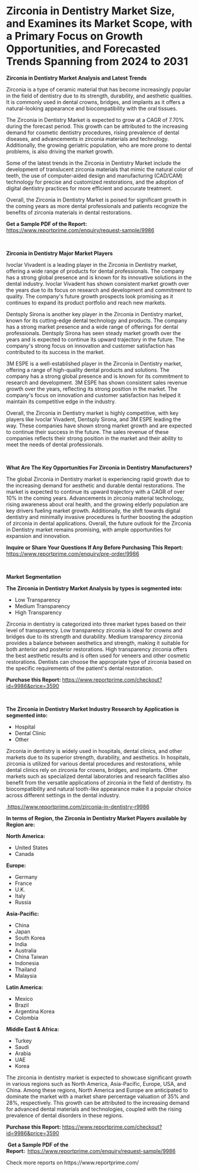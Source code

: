 <p><h1>Zirconia in Dentistry Market Size, and Examines its Market Scope, with a Primary Focus on Growth Opportunities, and Forecasted Trends Spanning from 2024 to 2031</h1></p><p><strong>Zirconia in Dentistry Market Analysis and Latest Trends</strong></p>
<p><p>Zirconia is a type of ceramic material that has become increasingly popular in the field of dentistry due to its strength, durability, and aesthetic qualities. It is commonly used in dental crowns, bridges, and implants as it offers a natural-looking appearance and biocompatibility with the oral tissues.</p><p>The Zirconia in Dentistry Market is expected to grow at a CAGR of 7.70% during the forecast period. This growth can be attributed to the increasing demand for cosmetic dentistry procedures, rising prevalence of dental diseases, and advancements in zirconia materials and technology. Additionally, the growing geriatric population, who are more prone to dental problems, is also driving the market growth.</p><p>Some of the latest trends in the Zirconia in Dentistry Market include the development of translucent zirconia materials that mimic the natural color of teeth, the use of computer-aided design and manufacturing (CAD/CAM) technology for precise and customized restorations, and the adoption of digital dentistry practices for more efficient and accurate treatment.</p><p>Overall, the Zirconia in Dentistry Market is poised for significant growth in the coming years as more dental professionals and patients recognize the benefits of zirconia materials in dental restorations.</p></p>
<p><strong>Get a Sample PDF of the Report:&nbsp;</strong> <a href="https://www.reportprime.com/enquiry/request-sample/9986">https://www.reportprime.com/enquiry/request-sample/9986</a></p>
<p>&nbsp;</p>
<p><strong>Zirconia in Dentistry Major Market Players</strong></p>
<p><p>Ivoclar Vivadent is a leading player in the Zirconia in Dentistry market, offering a wide range of products for dental professionals. The company has a strong global presence and is known for its innovative solutions in the dental industry. Ivoclar Vivadent has shown consistent market growth over the years due to its focus on research and development and commitment to quality. The company's future growth prospects look promising as it continues to expand its product portfolio and reach new markets.</p><p>Dentsply Sirona is another key player in the Zirconia in Dentistry market, known for its cutting-edge dental technology and products. The company has a strong market presence and a wide range of offerings for dental professionals. Dentsply Sirona has seen steady market growth over the years and is expected to continue its upward trajectory in the future. The company's strong focus on innovation and customer satisfaction has contributed to its success in the market.</p><p>3M ESPE is a well-established player in the Zirconia in Dentistry market, offering a range of high-quality dental products and solutions. The company has a strong global presence and is known for its commitment to research and development. 3M ESPE has shown consistent sales revenue growth over the years, reflecting its strong position in the market. The company's focus on innovation and customer satisfaction has helped it maintain its competitive edge in the industry.</p><p>Overall, the Zirconia in Dentistry market is highly competitive, with key players like Ivoclar Vivadent, Dentsply Sirona, and 3M ESPE leading the way. These companies have shown strong market growth and are expected to continue their success in the future. The sales revenue of these companies reflects their strong position in the market and their ability to meet the needs of dental professionals.</p></p>
<p>&nbsp;</p>
<p><strong>What Are The Key Opportunities For Zirconia in Dentistry Manufacturers?</strong></p>
<p><p>The global Zirconia in Dentistry market is experiencing rapid growth due to the increasing demand for aesthetic and durable dental restorations. The market is expected to continue its upward trajectory with a CAGR of over 10% in the coming years. Advancements in zirconia material technology, rising awareness about oral health, and the growing elderly population are key drivers fueling market growth. Additionally, the shift towards digital dentistry and minimally invasive procedures is further boosting the adoption of zirconia in dental applications. Overall, the future outlook for the Zirconia in Dentistry market remains promising, with ample opportunities for expansion and innovation.</p></p>
<p><strong>Inquire or Share Your Questions If Any Before Purchasing This Report:</strong> <a href="https://www.reportprime.com/enquiry/pre-order/9986">https://www.reportprime.com/enquiry/pre-order/9986</a></p>
<p>&nbsp;</p>
<p><strong>Market Segmentation</strong></p>
<p><strong>The Zirconia in Dentistry Market Analysis by types is segmented into:</strong></p>
<p><ul><li>Low Transparency</li><li>Medium Transparency</li><li>High Transparency</li></ul></p>
<p><p>Zirconia in dentistry is categorized into three market types based on their level of transparency. Low transparency zirconia is ideal for crowns and bridges due to its strength and durability. Medium transparency zirconia provides a balance between aesthetics and strength, making it suitable for both anterior and posterior restorations. High transparency zirconia offers the best aesthetic results and is often used for veneers and other cosmetic restorations. Dentists can choose the appropriate type of zirconia based on the specific requirements of the patient's dental restoration.</p></p>
<p><strong>Purchase this Report:&nbsp;</strong><a href="https://www.reportprime.com/checkout?id=9986&price=3590">https://www.reportprime.com/checkout?id=9986&price=3590</a></p>
<p>&nbsp;</p>
<p><strong>The Zirconia in Dentistry Market Industry Research by Application is segmented into:</strong></p>
<p><ul><li>Hospital</li><li>Dental Clinic</li><li>Other</li></ul></p>
<p><p>Zirconia in dentistry is widely used in hospitals, dental clinics, and other markets due to its superior strength, durability, and aesthetics. In hospitals, zirconia is utilized for various dental procedures and restorations, while dental clinics rely on zirconia for crowns, bridges, and implants. Other markets such as specialized dental laboratories and research facilities also benefit from the versatile applications of zirconia in the field of dentistry. Its biocompatibility and natural tooth-like appearance make it a popular choice across different settings in the dental industry.</p></p>
<p><a href="https://www.reportprime.com/zirconia-in-dentistry-r9986">&nbsp;https://www.reportprime.com/zirconia-in-dentistry-r9986</a></p>
<p><strong>In terms of Region, the Zirconia in Dentistry Market Players available by Region are:</strong></p>
<p>
    <p> <strong> North America: </strong>
        <ul>
            <li>United States</li>
            <li>Canada</li>
        </ul>
        </p> 
    <p> <strong> Europe: </strong>
        <ul>
            <li>Germany</li>
            <li>France</li>
            <li>U.K.</li>
            <li>Italy</li>
            <li>Russia</li>
        </ul>
        </p> 
    <p> <strong> Asia-Pacific: </strong>
        <ul>
            <li>China</li>
            <li>Japan</li>
            <li>South Korea</li>
            <li>India</li>
            <li>Australia</li>
            <li>China Taiwan</li>
            <li>Indonesia</li>
            <li>Thailand</li>
            <li>Malaysia</li>
        </ul>
        </p> 
    <p> <strong> Latin America: </strong>
        <ul>
            <li>Mexico</li>
            <li>Brazil</li>
            <li>Argentina Korea</li>
            <li>Colombia</li>
        </ul>
        </p> 
    <p> <strong> Middle East & Africa: </strong>
        <ul>
            <li>Turkey</li>
            <li>Saudi</li>
            <li>Arabia</li>
            <li>UAE</li>
            <li>Korea</li>
        </ul>
    </p>
    </p>
<p><p>The zirconia in dentistry market is expected to showcase significant growth in various regions such as North America, Asia-Pacific, Europe, USA, and China. Among these regions, North America and Europe are anticipated to dominate the market with a market share percentage valuation of 35% and 28%, respectively. This growth can be attributed to the increasing demand for advanced dental materials and technologies, coupled with the rising prevalence of dental disorders in these regions.</p></p>
<p><strong>Purchase this Report: </strong><a href="https://www.reportprime.com/checkout?id=9986&price=3590">https://www.reportprime.com/checkout?id=9986&price=3590</a></p>
<p>&nbsp;<strong>Get a Sample PDF of the Report:&nbsp;&nbsp;</strong><a href="https://www.reportprime.com/enquiry/request-sample/9986">https://www.reportprime.com/enquiry/request-sample/9986</a></p>
<p><strong></strong></p>
<p>Check more reports on https://www.reportprime.com/</p>